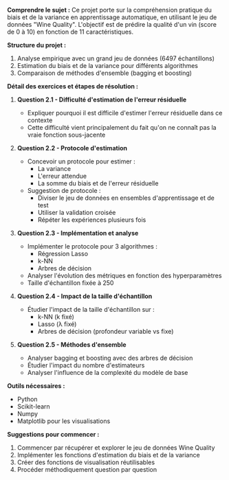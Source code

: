 

**Comprendre le sujet :**
Ce projet porte sur la compréhension pratique du biais et de la variance en apprentissage automatique, en utilisant le jeu de données "Wine Quality". L'objectif est de prédire la qualité d'un vin (score de 0 à 10) en fonction de 11 caractéristiques.

**Structure du projet :**
1. Analyse empirique avec un grand jeu de données (6497 échantillons)
2. Estimation du biais et de la variance pour différents algorithmes
3. Comparaison de méthodes d'ensemble (bagging et boosting)

**Détail des exercices et étapes de résolution :**

1. **Question 2.1 - Difficulté d'estimation de l'erreur résiduelle**
   - Expliquer pourquoi il est difficile d'estimer l'erreur résiduelle dans ce contexte
   - Cette difficulté vient principalement du fait qu'on ne connaît pas la vraie fonction sous-jacente

2. **Question 2.2 - Protocole d'estimation**
   - Concevoir un protocole pour estimer :
     - La variance
     - L'erreur attendue
     - La somme du biais et de l'erreur résiduelle
   - Suggestion de protocole :
     - Diviser le jeu de données en ensembles d'apprentissage et de test
     - Utiliser la validation croisée
     - Répéter les expériences plusieurs fois

3. **Question 2.3 - Implémentation et analyse**
   - Implémenter le protocole pour 3 algorithmes :
     - Régression Lasso
     - k-NN
     - Arbres de décision
   - Analyser l'évolution des métriques en fonction des hyperparamètres
   - Taille d'échantillon fixée à 250

4. **Question 2.4 - Impact de la taille d'échantillon**
   - Étudier l'impact de la taille d'échantillon sur :
     - k-NN (k fixé)
     - Lasso (λ fixé)
     - Arbres de décision (profondeur variable vs fixe)

5. **Question 2.5 - Méthodes d'ensemble**
   - Analyser bagging et boosting avec des arbres de décision
   - Étudier l'impact du nombre d'estimateurs
   - Analyser l'influence de la complexité du modèle de base

**Outils nécessaires :**
- Python
- Scikit-learn
- Numpy
- Matplotlib pour les visualisations

**Suggestions pour commencer :**
1. Commencer par récupérer et explorer le jeu de données Wine Quality
2. Implémenter les fonctions d'estimation du biais et de la variance
3. Créer des fonctions de visualisation réutilisables
4. Procéder méthodiquement question par question

